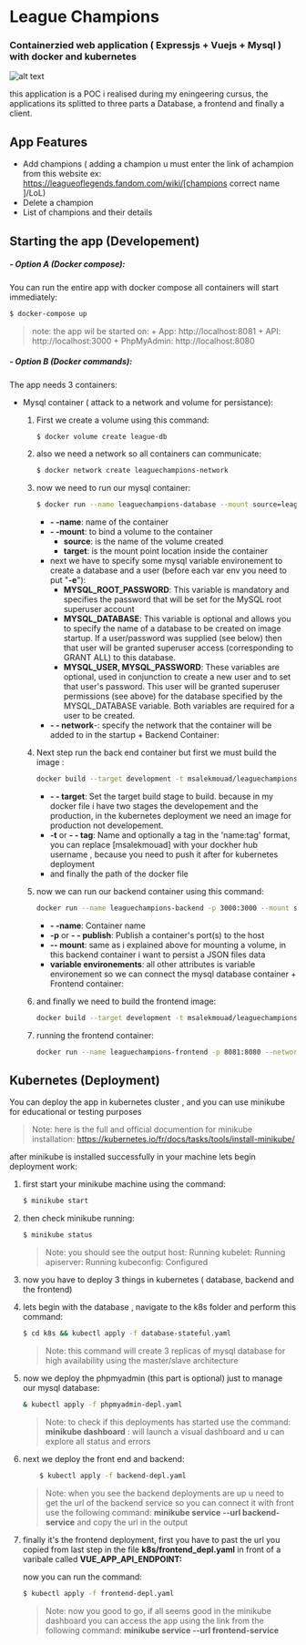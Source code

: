 # League Champions 
### Containerzied web application ( Expressjs + Vuejs + Mysql ) with docker and kubernetes

![alt text](https://i.ibb.co/9r1wwmn/app-screen.png "League Champions")

this application is a POC i realised during my eningeering cursus, the applications its splitted to three parts a Database, a frontend and finally a client.

## App Features

- Add champions ( adding a champion u must enter the link of achampion from this website ex: https://leagueoflegends.fandom.com/wiki/[champions correct name ]/LoL)
- Delete a champion
- List of champions and their details

## Starting the app (Developement)

##### - Option A (Docker compose):

You can run the entire app with docker compose all containers will start immediately:


```sh
$ docker-compose up
```
> note: the app wil be started on:
    + App:  http://localhost:8081
    + API:  http://localhost:3000
    + PhpMyAdmin:  http://localhost:8080

##### - Option B (Docker commands):

The app needs 3 containers:
   +  Mysql container ( attack to a network and volume for persistance):
       1. First we create a volume using this command:
            ```sh
            $ docker volume create league-db
            ```
        2. also we need a network so all containers can communicate:
            ```sh
            $ docker network create leaguechampions-network
            ```
        3. now we need to run our mysql container:
            ```sh
            $ docker run --name leaguechampions-database --mount source=leaguechampions_database,target=/var/lib/mysql -e MYSQL_ROOT_PASSWORD=nodeapp -e MYSQL_DATABASE=leaguedb -e MYSQL_USER=nodeapp -e MYSQL_PASSWORD=nodeapp --network=leaguechampions-network -d mysql:5.7
            ```

            * **- -name**: name of the container
            * **- -mount**: to bind a volume to the container
                + **source**: is the name of the volume created
                + **target**: is the mount point location inside the container
            + next we have to specify some mysql variable environement to create a database and a user (before each var env you need to put "**-e**"):
                + **MYSQL_ROOT_PASSWORD**: This variable is mandatory and specifies the password that will be set for the MySQL root superuser account
                + **MYSQL_DATABASE**: This variable is optional and allows you to specify the name of a database to be created on image startup. If a user/password was supplied (see below) then that user will be granted superuser access (corresponding to GRANT ALL) to this database.
                + **MYSQL_USER, MYSQL_PASSWORD**: These variables are optional, used in conjunction to create a new user and to set that user's password. This user will be granted superuser permissions (see above) for the database specified by the MYSQL_DATABASE variable. Both variables are required for a user to be created.
            * **- - network**-: specify the network that the container will be added to in the startup
    + Backend Container:  
        1. Next step run the back end container but first we must build the image :
             ```sh
             docker build --target development -t msalekmouad/leaguechampions-backend:dev ./backend
             ```

             + **- - target**: Set the target build stage to build. because in my docker file i have two stages the developement and the production, in the kubernetes deployment we need an image for production not developement.
             + **-t** or **- - tag**: Name and optionally a tag in the 'name:tag' format, you can replace [msalekmouad] with your dockher hub username , because you need to push it after for kubernetes deployment
             + and finally the path of the docker file

        2. now we can run our backend container using this command:
            ```sh
            docker run --name leaguechampions-backend -p 3000:3000 --mount source=league-data,target=/app/backend/data --network=leaguechampions-network -e MYSQL_ROOT_PASSWORD=nodeapp -e MYSQL_DATABASE=leaguedb -e MYSQL_USER=nodeapp -e MYSQL_PASSWORD=nodeapp -e DATABASE_HOST=leaguechampions-database -d msalekmouad/leaguechampions-backend:dev
            ```

            + **- -name**: Container name
            + **-p** or **- - publish**: Publish a container's port(s) to the host
            + **-- mount**: same as i explained above for mounting a volume, in this backend container i want to persist a JSON files data
            + **variable environements**: all other attributes is variable environement so we can connect the mysql database container
    + Frontend container:
        1. and finally we need to build the frontend image:
            ```sh
            docker build --target development -t msalekmouad/leaguechampions-frontend:dev ./frontend
            ```
        2. running the frontend container:
            ```sh
            docker run --name leaguechampions-frontend -p 8081:8080 --network=leaguechampions-network -d msalekmouad/leaguechampions-frontend:dev
            ```


## Kubernetes (Deployment)

You can deploy the app in kubernetes cluster , and you can use minikube for educational or testing purposes
> Note: here is the full and official documention for minikube installation: https://kubernetes.io/fr/docs/tasks/tools/install-minikube/

after minikube is installed successfully in your machine lets begin deployment work:

1. first start your minikube machine using the command:
    ```sh
    $ minikube start
    ```
2. then check minikube running:
    ```sh
    $ minikube status
    ```
    > Note: you should see the output
    host: Running
    kubelet: Running
    apiserver: Running
    kubeconfig: Configured

3. now you have to deploy 3 things in kubernetes ( database, backend and the frontend)
4.  lets begin with the database , navigate to the k8s folder and perform this command:
    ```sh
    $ cd k8s && kubectl apply -f database-stateful.yaml
    ```

    > Note: this command will create 3 replicas of mysql database for high availability using the master/slave architecture
    
5. now we deploy the phpmyadmin (this part is optional) just to manage our mysql database:
    ```sh
    & kubectl apply -f phpmyadmin-depl.yaml
    ```
    
    > Note: to check if this deployments has started use the command:
        **minikube dashboard** : will launch a visual dashboard and u can explore all status and errors
        
6. next we deploy the front end and backend:
    ```sh
        $ kubectl apply -f backend-depl.yaml
    ```
    
    > Note: when you see the backend deployments are up u need to get the url of the backend service so you can connect it with front
    use the following command: **minikube service --url backend-service**
    and copy the url in the output
    
7. finally it's the frontend deployment, first you have to past the url you copied from last step in the file **k8s/frontend_depl.yaml** in front of a varibale called **VUE_APP_API_ENDPOINT:**
    
    now you can run the command:
    ```sh
    $ kubectl apply -f frontend-depl.yaml
    ```
    
    >Note: now you good to go, if all seems good in the minikube dashboard you can access the app using the link from the following command: **minikube service --url frontend-service**
    





